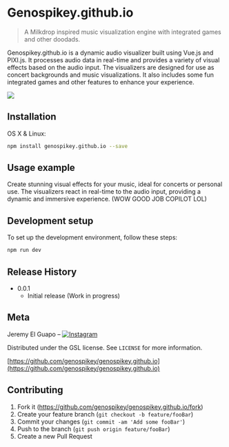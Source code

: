 # Genospikey.github.io
> A Milkdrop inspired music visualization engine with integrated games and other doodads.

Genospikey.github.io is a dynamic audio visualizer built using Vue.js and PIXI.js. It processes audio data in real-time and provides a variety of visual effects based on the audio input. The visualizers are designed for use as concert backgrounds and music visualizations. It also includes some fun integrated games and other features to enhance your experience.

![](header.png)


## Installation

OS X & Linux:

```sh
npm install genospikey.github.io --save
```


## Usage example

Create stunning visual effects for your music, ideal for concerts or personal use. The visualizers react in real-time to the audio input, providing a dynamic and immersive experience. (WOW GOOD JOB COPILOT LOL)

## Development setup

To set up the development environment, follow these steps:

```sh
npm run dev
```

## Release History

* 0.0.1
    * Initial release (Work in progress)


## Meta

Jeremy El Guapo – [![Instagram][instagram-image]][instagram-url]

Distributed under the GSL license. See `LICENSE` for more information.

[https://github.com/genospikey/genospikey.github.io](https://github.com/genospikey/genospikey.github.io)

## Contributing

1. Fork it (<https://github.com/genospikey/genospikey.github.io/fork>)
2. Create your feature branch (`git checkout -b feature/fooBar`)
3. Commit your changes (`git commit -am 'Add some fooBar'`)
4. Push to the branch (`git push origin feature/fooBar`)
5. Create a new Pull Request

<!-- Markdown link & img dfn's -->
[instagram-image]: https://img.shields.io/badge/Instagram-Follow%20%40jeremyelguapo-E4405F?style=flat-square&logo=instagram&logoColor=white
[instagram-url]: https://www.instagram.com/jeremyelguapo/
